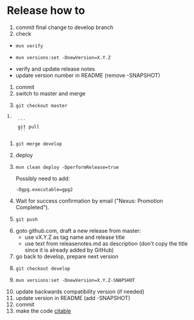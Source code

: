 
# Release how to
 
 1. commit final change to develop branch
 1. check
   * 
        ```
        mvn verify
        ```
   * 
        ```
        mvn versions:set -DnewVersion=X.Y.Z
        ```
   * verify and update release notes
   * update version number in README (remove -SNAPSHOT)
 1. commit
 1. switch to master and merge
   1. 
        ```
        git checkout master
        ```
    1. 
        ```
        git pull
        ```
   1. 
        ```
        git merge develop
        ```
 1. deploy
   1. 
        ```
        mvn clean deploy -DperformRelease=true
        ``` 
        Possibly need to add:
        ```
        -Dgpg.executable=gpg2
        ```
   1. Wait for success confirmation by email ("Nexus: Promotion Completed").
 1. 
      ```
      git push
      ```
 1. goto github.com, draft a new release from master:
    * use vX.Y.Z as tag name and release title
    * use text from releasenotes.md as description (don't copy the title since it is already added by GitHub)
 1. go back to develop, prepare next version
   1. 
        ```
        git checkout develop
        ```
   1. 
        ```
        mvn versions:set -DnewVersion=X.Y.Z-SNAPSHOT
        ```
   1. update backwards compatibility version (if needed)
   1. update version in README (add -SNAPSHOT)
 1. commit
 1. make the code [citable](https://guides.github.com/activities/citable-code/)

